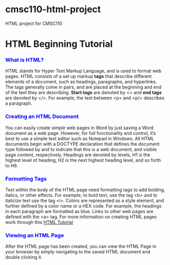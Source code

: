 # cmsc110-html-project
HTML project for CMSC110 

<!DOCTYPE html>
<html>
<body>
<h1>HTML Beginning Tutorial</h1>

<h3 style="color:blue">What is HTML?</h3>
<p>HTML stands for Hyper Text Markup Language, and is used to format web pages. HTML consists of a set up markup <b>tags</b> that describe different elements of a document, such as headings, paragraphs, and hyperlinks. The tags generally come in pairs, and are placed at the beginning and end of the text they are describing. <b>Start tags</b> are denoted by <> and <b>end tags</b> are denoted by &lt;</>/&gt;. For example, the text between &lt;p&gt; and &lt;p/&gt; describes a paragraph.</p>

<h3 style="color:blue">Creating an HTML Document</h3>
<p>You can easily create simple web pages in Word by just saving a Word document as a web page. However, for full functionality and control, it’s best to use a simple text editor such as Notepad in Windows.  All HTML documents begin with a DOCTYPE declaration that defines the document type followed by <HTML> and <body> to indicate that this is a web document, and visible page content, respectively. Headings are denoted by levels, H1 is the highest level of heading, H2 is the next highest heading level, and so forth to H6.</p>

<h3 style="color:blue">Formatting Tags</h3>
<p>Text within the body of the HTML page need formatting tags to add bolding, italics, or other effects. For example, to bold text, use the tag &lt;b&gt; and to italicize text use the tag &lt;i&gt;. Colors are represented as a style element, and further defined by a color name or a HEX code. For example, the headings in each paragraph are formatted as blue. Links to other web pages are defined with the &lt;a&gt; tag. For more information on creating HTML pages work through this <a href=”http://www.w3schools.com/html/”> HTML Tutorial</a></p>

<h3 style="color:blue">Viewing an HTML Page</h3>
<p>After the HTML page has been created, you can view the HTML Page in your browser by simply navigating to the saved HTML document and double clicking it.</p>

</body>
</html>
